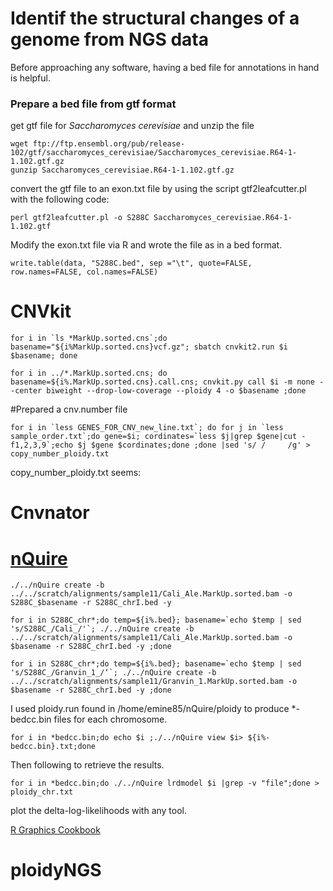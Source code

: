 # Identif the structural changes of a genome from NGS data

Before approaching any software, having a bed file for annotations in hand is helpful. 

### Prepare a bed file from gtf format  
get gtf file for *Saccharomyces cerevisiae* and unzip the file
```
wget ftp://ftp.ensembl.org/pub/release-102/gtf/saccharomyces_cerevisiae/Saccharomyces_cerevisiae.R64-1-1.102.gtf.gz
gunzip Saccharomyces_cerevisiae.R64-1-1.102.gtf.gz
```

convert the gtf file to an exon.txt file by using the script gtf2leafcutter.pl with the following code:
```
perl gtf2leafcutter.pl -o S288C Saccharomyces_cerevisiae.R64-1-1.102.gtf
```

Modify the exon.txt file via R and wrote the file as in a bed format. 
```
write.table(data, "S288C.bed", sep ="\t", quote=FALSE, row.names=FALSE, col.names=FALSE)
```

# CNVkit



```
for i in `ls *MarkUp.sorted.cns`;do basename="${i%MarkUp.sorted.cns}vcf.gz"; sbatch cnvkit2.run $i  $basename; done

for i in ../*.MarkUp.sorted.cns; do basename=${i%.MarkUp.sorted.cns}.call.cns; cnvkit.py call $i -m none --center biweight --drop-low-coverage --ploidy 4 -o $basename ;done

```

#Prepared a cnv.number file

```
for i in `less GENES_FOR_CNV_new_line.txt`; do for j in `less sample_order.txt`;do gene=$i; cordinates=`less $j|grep $gene|cut -f1,2,3,9`;echo $j $gene $cordinates;done ;done |sed 's/ /     /g' > copy_number_ploidy.txt
```

copy_number_ploidy.txt seems:

# Cnvnator





# [nQuire](https://github.com/clwgg/nQuire)

```
./../nQuire create -b ../../scratch/alignments/sample11/Cali_Ale.MarkUp.sorted.bam -o S288C_$basename -r S288C_chrI.bed -y

for i in S288C_chr*;do temp=${i%.bed}; basename=`echo $temp | sed 's/S288C_/Cali_/'`; ./../nQuire create -b ../../scratch/alignments/sample11/Cali_Ale.MarkUp.sorted.bam -o $basename -r S288C_chrI.bed -y ;done

for i in S288C_chr*;do temp=${i%.bed}; basename=`echo $temp | sed 's/S288C_/Granvin_1_/‘`; ./../nQuire create -b ../../scratch/alignments/sample11/Granvin_1.MarkUp.sorted.bam -o $basename -r S288C_chrI.bed -y ;done
```
I used ploidy.run found in /home/emine85/nQuire/ploidy to produce *-bedcc.bin files for each chromosome. 

```
for i in *bedcc.bin;do echo $i ;./../nQuire view $i> ${i%-bedcc.bin}.txt;done 
```

Then following to retrieve the results.  
```
for i in *bedcc.bin;do ./../nQuire lrdmodel $i |grep -v "file";done > ploidy_chr.txt
```
plot the delta-log-likelihoods with any tool.

[R Graphics Cookbook](https://r-graphics.org)

# ploidyNGS

